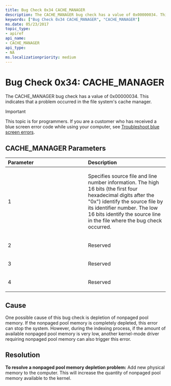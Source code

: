 ```yaml
---
title: Bug Check 0x34 CACHE_MANAGER
description: The CACHE_MANAGER bug check has a value of 0x00000034. This indicates that a problem occurred in the file system's cache manager.
keywords: ["Bug Check 0x34 CACHE_MANAGER", "CACHE_MANAGER"]
ms.date: 05/23/2017
topic_type:
- apiref
api_name:
- CACHE_MANAGER
api_type:
- NA
ms.localizationpriority: medium
---
```


# Bug Check 0x34: CACHE\_MANAGER


The CACHE\_MANAGER bug check has a value of 0x00000034. This indicates that a problem occurred in the file system's cache manager.

> [!IMPORTANT]
> This topic is for programmers. If you are a customer who has received a blue screen error code while using your computer, see [Troubleshoot blue screen errors](https://www.windows.com/stopcode).


## CACHE\_MANAGER Parameters


<table>
<colgroup>
<col width="50%" />
<col width="50%" />
</colgroup>
<thead>
<tr class="header">
<th align="left">Parameter</th>
<th align="left">Description</th>
</tr>
</thead>
<tbody>
<tr class="odd">
<td align="left"><p>1</p></td>
<td align="left"><p>Specifies source file and line number information. The high 16 bits (the first four hexadecimal digits after the "0x") identify the source file by its identifier number. The low 16 bits identify the source line in the file where the bug check occurred.</p></td>
</tr>
<tr class="even">
<td align="left"><p>2</p></td>
<td align="left"><p>Reserved</p></td>
</tr>
<tr class="odd">
<td align="left"><p>3</p></td>
<td align="left"><p>Reserved</p></td>
</tr>
<tr class="even">
<td align="left"><p>4</p></td>
<td align="left"><p>Reserved</p></td>
</tr>
</tbody>
</table>

 

## Cause

One possible cause of this bug check is depletion of nonpaged pool memory. If the nonpaged pool memory is completely depleted, this error can stop the system. However, during the indexing process, if the amount of available nonpaged pool memory is very low, another kernel-mode driver requiring nonpaged pool memory can also trigger this error.

## Resolution

**To resolve a nonpaged pool memory depletion problem:** Add new physical memory to the computer. This will increase the quantity of nonpaged pool memory available to the kernel.

 

 




